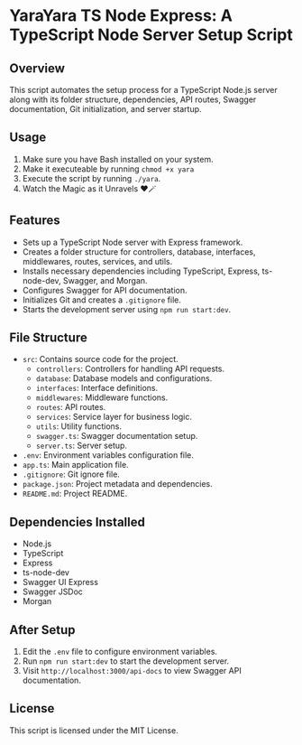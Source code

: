 # YaraYara TS Node Express: A TypeScript Node Server Setup Script

## Overview

This script automates the setup process for a TypeScript Node.js server along with its folder structure, dependencies, API routes, Swagger documentation, Git initialization, and server startup.

## Usage

1. Make sure you have Bash installed on your system.
2. Make it executeable by running `chmod +x yara`
3. Execute the script by running `./yara`.
4. Watch the Magic as it Unravels ❤️🪄

## Features

- Sets up a TypeScript Node server with Express framework.
- Creates a folder structure for controllers, database, interfaces, middlewares, routes, services, and utils.
- Installs necessary dependencies including TypeScript, Express, ts-node-dev, Swagger, and Morgan.
- Configures Swagger for API documentation.
- Initializes Git and creates a `.gitignore` file.
- Starts the development server using `npm run start:dev`.

## File Structure

- `src`: Contains source code for the project.
  - `controllers`: Controllers for handling API requests.
  - `database`: Database models and configurations.
  - `interfaces`: Interface definitions.
  - `middlewares`: Middleware functions.
  - `routes`: API routes.
  - `services`: Service layer for business logic.
  - `utils`: Utility functions.
  - `swagger.ts`: Swagger documentation setup.
  - `server.ts`: Server setup.
- `.env`: Environment variables configuration file.
- `app.ts`: Main application file.
- `.gitignore`: Git ignore file.
- `package.json`: Project metadata and dependencies.
- `README.md`: Project README.

## Dependencies Installed

- Node.js
- TypeScript
- Express
- ts-node-dev
- Swagger UI Express
- Swagger JSDoc
- Morgan

## After Setup

1. Edit the `.env` file to configure environment variables.
2. Run `npm run start:dev` to start the development server.
3. Visit `http://localhost:3000/api-docs` to view Swagger API documentation.

## License

This script is licensed under the MIT License.
